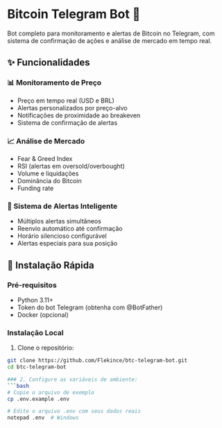 # Bitcoin Telegram Bot 🚀

Bot completo para monitoramento e alertas de Bitcoin no Telegram, com sistema de confirmação de ações e análise de mercado em tempo real.

## ✨ Funcionalidades

### 📊 Monitoramento de Preço
- Preço em tempo real (USD e BRL)
- Alertas personalizados por preço-alvo
- Notificações de proximidade ao breakeven
- Sistema de confirmação de alertas

### 📈 Análise de Mercado
- Fear & Greed Index
- RSI (alertas em oversold/overbought)
- Volume e liquidações
- Dominância do Bitcoin
- Funding rate

### 🔔 Sistema de Alertas Inteligente
- Múltiplos alertas simultâneos
- Reenvio automático até confirmação
- Horário silencioso configurável
- Alertas especiais para sua posição

## 🚀 Instalação Rápida

### Pré-requisitos
- Python 3.11+
- Token do bot Telegram (obtenha com @BotFather)
- Docker (opcional)

### Instalação Local

1. Clone o repositório:
```bash
git clone https://github.com/Flekince/btc-telegram-bot.git
cd btc-telegram-bot

### 2. Configure as variáveis de ambiente:
```bash
# Copie o arquivo de exemplo
cp .env.example .env

# Edite o arquivo .env com seus dados reais
notepad .env  # Windows